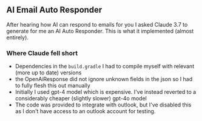 ## AI Email Auto Responder

After hearing how AI can respond to emails for you I asked Claude 3.7 to generate for me an AI Auto Responder.
This is what it implemented (almost entirely).

### Where Claude fell short

- Dependencies in the `build.gradle` I had to compile myself with relevant (more up to date) versions
- the OpenAiResponse did not ignore unknown fields in the json so I had to fully flesh this out manually
- Initially I used gpt-4 model which is expensive. I've instead reverted to a considerably cheaper (slightly slower) gpt-4o model
- The code was provided to integrate with outlook, but I've disabled this as I don't have access to an outlook account for testing.
